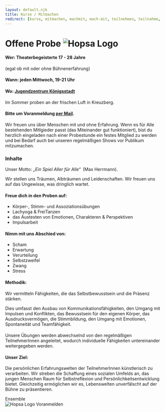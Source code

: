 ```yaml
---
layout: default.njk
title: Kurse / Mitmachen
redirect: [kurse, mitmachen, machmit, mach-mit, teilnehmen, teilnahme, teilnehmer, course, participate, lernen, ueben, uben, proben, probe]
---
```


# Offene Probe <img src="/assets/favicon/favicon_transparent.png" alt="Hopsa Logo" class="w-16 h-16 inline -mt-5">

#### Wer: Theaterbegeisterte 17 - 28 Jahre
(egal ob mit oder ohne Bühnenerfahrung)

#### Wann: jeden Mittwoch, 19-21 Uhr 

#### Wo: <a href="http://www.jugendhaus-koenigstadt.de/">Jugendzentrum Königsstadt</a>
<!-- <a href="https://www.google.com/maps/place/Jugendkulturzentrum+K%C3%B6nigstadt/@52.5305617,13.4107669,17z/data=!3m1!4b1!4m6!3m5!1s0x47a84e1d37856ad7:0x358a76430490a4c!8m2!3d52.5305617!4d13.4133418!16s%2Fg%2F113dfcw7n?entry=ttu">Google Maps</a> -->
Im Sommer proben an der frischen Luft in Kreuzberg.

#### Bitte um Voranmeldung <a href="mailto:hopsaberlin@gmail.com">per Mail</a>. 

Wir freuen uns über Menschen mit und ohne Erfahrung. Wenn es für Alle bestehenden Mitlgieder passt (das Miteinander gut funktioniert), bist du herzlich eingeladen nach einer Probestunde ein festes Mitglied zu werden und bei Bedarf auch bei unseren regelmäßigen Shows vor Publikum mitzumachen.

### Inhalte

Unser Motto: *„Ein Spiel Aller für Alle“*&ensp;(Max Herrmann).

Wir stellen uns Träumen, Albträumen und Leidenschaften. Wir freuen uns auf das Ungewisse, was dringlich wartet.

#### Freue dich in den Proben auf:
<ul class="space-y-2 list-disc list-inside pl-2">
    <li>Körper-, Stimm- und Assoziationsübungen</li>
    <li>Lachyoga & FreiTanzen</li>
    <li>das Austesten von Emotionen, Charakteren & Perspektiven</li>
    <li>Impulsarbeit</li>
</ul>

#### Nimm mit uns Abschied von:
<ul class="space-y-2 list-disc list-inside pl-2">
    <li>Scham</li>
    <li>Erwartung</li>
    <li>Verurteilung</li>
    <li>Selbstzweifel</li>
    <li>Zwang</li>
    <li>Stress</li>
</ul>

#### Methodik:
Wir vermitteln Fähigkeiten, die das Selbstbewusstsein und die Präsenz stärken. 

Dies umfasst den Ausbau von Kommunikationsfähigkeiten, den Umgang mit Impulsen und Konflikten, das Bewusstsein für den eigenen Körper, das Ausdrucksvermögen, die Stimmbildung, den Umgang mit Emotionen, Spontaneität und Teamfähigkeit.

####
Unsere Übungen werden abwechselnd von den regelmäßigen TeilnehmerInnen angeleitet, wodurch individuelle Fähigkeiten untereinander weitergegeben werden. 

#### Unser Ziel:
Die persönlichen Erfahrungswelten der TeilnehmerInnen künstlerisch zu verarbeiten.
Wir streben die Schaffung eines sozialen Umfelds an, das jungen Menschen Raum für Selbstreflexion und Persönlichkeitsentwicklung bietet. Gleichzeitig ermöglichen wir es, Lebenswelten unverfälscht auf der Bühne zu präsentieren.

<div class="mt-8 text-lg flex items-center w-full justify-center">
<a class="no-underline hover:no-underline hover:text-white" style="text-decoration: none !important" href="/ensemble"><div class="py-3 px-6 max-w-10 m-6 border border-gray-300 hover:border-white hover:bg-gray-900 hover:text-white rounded-lg">Ensemble</div></a>
<a class="no-underline hover:no-underline hover:text-white" style="text-decoration: none !important" href="mailto:hopsaberlin@gmail.com"><div class="py-3 px-6 max-w-10 m-6 border border-gray-300 hover:border-white hover:bg-gray-900 hover:text-white rounded-lg"><img src="/assets/favicon/favicon_transparent.png" alt="Hopsa Logo" class="w-6 h-6 inline -mt-2">&nbsp;Voranmelden</div></a>
</div>
